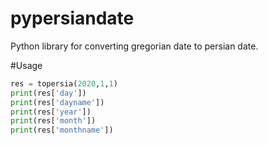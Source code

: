 # pypersiandate

Python library for converting gregorian date to persian date.

#Usage
```python
res = topersia(2020,1,1)
print(res['day'])
print(res['dayname'])
print(res['year'])
print(res['month'])
print(res['monthname'])
```
